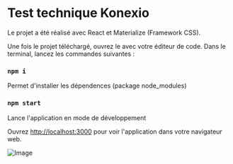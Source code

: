 # Test technique Konexio

Le projet a été réalisé avec React et Materialize (Framework CSS).

Une fois le projet téléchargé, ouvrez le avec votre éditeur de code.
Dans le terminal, lancez les commandes suivantes :

### `npm i`

Permet d'installer les dépendences (package node_modules)

### `npm start`

Lance l'application en mode de développement

Ouvrez [http://localhost:3000](http://localhost:3000) pour voir l'application dans votre navigateur web.


![Image](https://www.julie-desvaux.com/projets/konexio-test/capture_konexio.png)
